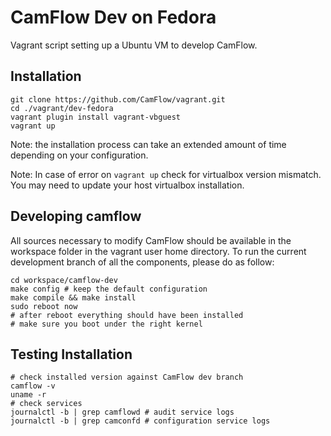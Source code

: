 # CamFlow Dev on Fedora

Vagrant script setting up a Ubuntu VM to develop CamFlow.

## Installation

```
git clone https://github.com/CamFlow/vagrant.git
cd ./vagrant/dev-fedora
vagrant plugin install vagrant-vbguest
vagrant up
```

Note: the installation process can take an extended amount of time depending on
your configuration.

Note: In case of error on `vagrant up` check for virtualbox version mismatch.
You may need to update your host virtualbox installation.

## Developing camflow

All sources necessary to modify CamFlow should be available in the workspace folder in the vagrant user home directory.
To run the current development branch of all the components, please do as follow:

``` shell
cd workspace/camflow-dev
make config # keep the default configuration
make compile && make install
sudo reboot now
# after reboot everything should have been installed
# make sure you boot under the right kernel
```

## Testing Installation

``` shell
# check installed version against CamFlow dev branch
camflow -v
uname -r
# check services
journalctl -b | grep camflowd # audit service logs
journalctl -b | grep camconfd # configuration service logs
```
